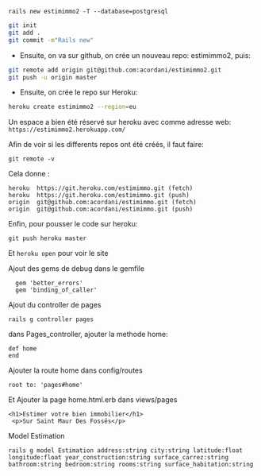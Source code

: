 ```
rails new estimimmo2 -T --database=postgresql
```

```bash
git init
git add .
git commit -m"Rails new"
```

- Ensuite, on va sur github, on crée un nouveau repo: estimimmo2, puis:

```bash
git remote add origin git@github.com:acordani/estimimmo2.git
git push -u origin master
```

- Ensuite, on crée le repo sur Heroku:
```bash
heroku create estimimmo2 --region=eu
```


Un espace a bien été réservé sur heroku avec comme adresse web: ```https://estimimmo2.herokuapp.com/```

Afin de voir si les differents repos ont été créés, il faut faire:

```git remote -v```

Cela donne :
```
heroku	https://git.heroku.com/estimimmo.git (fetch)
heroku	https://git.heroku.com/estimimmo.git (push)
origin	git@github.com:acordani/estimimmo.git (fetch)
origin	git@github.com:acordani/estimimmo.git (push)
```

Enfin, pour pousser le code sur heroku:
```
git push heroku master
```

Et ```heroku open``` pour voir le site

Ajout des gems de debug dans le gemfile

```
  gem 'better_errors'
  gem 'binding_of_caller'
 ```

Ajout du controller de pages

```
rails g controller pages
```

dans Pages_controller, ajouter la methode home:

```
def home
end
```

Ajouter la route home dans config/routes

```
root to: 'pages#home'
```

Et Ajouter la page home.html.erb dans views/pages

```
<h1>Estimer votre bien immobilier</h1>
 <p>Sur Saint Maur Des Fossés</p>
```
Model Estimation

```
rails g model Estimation address:string city:string latitude:float longitude:float year_construction:string surface_carrez:string bathroom:string bedroom:string rooms:string surface_habitation:string
```


